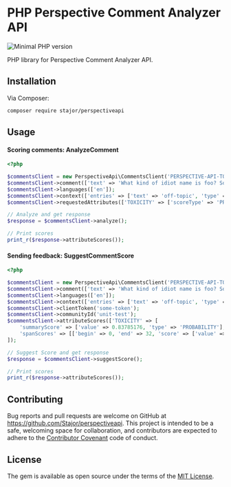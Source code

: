 # PHP Perspective Comment Analyzer API

![Minimal PHP version](https://img.shields.io/packagist/php-v/stajor/perspectiveapi.svg)

PHP library for Perspective Comment Analyzer API.

## Installation

Via Composer:

```bash
composer require stajor/perspectiveapi
```
    
## Usage

#### Scoring comments: AnalyzeComment

```php
<?php

$commentsClient = new PerspectiveApi\CommentsClient('PERSPECTIVE-API-TOKEN');
$commentsClient->comment(['text' => 'What kind of idiot name is foo? Sorry, I like your name.']);
$commentsClient->languages(['en']);
$commentsClient->context(['entries' => ['text' => 'off-topic', 'type' => 'PLAIN_TEXT']]);
$commentsClient->requestedAttributes(['TOXICITY' => ['scoreType' => 'PROBABILITY', 'scoreThreshold' => 0]]);

// Analyze and get response
$response = $commentsClient->analyze();

// Print scores
print_r($response->attributeScores());
```

#### Sending feedback: SuggestCommentScore
```php
<?php

$commentsClient = new PerspectiveApi\CommentsClient('PERSPECTIVE-API-TOKEN');
$commentsClient->comment(['text' => 'What kind of idiot name is foo? Sorry, I like your name.']);
$commentsClient->languages(['en']);
$commentsClient->context(['entries' => ['text' => 'off-topic', 'type' => 'PLAIN_TEXT']]);
$commentsClient->clientToken('some-token');
$commentsClient->communityId('unit-test');
$commentsClient->attributeScores(['TOXICITY' => [
    'summaryScore' => ['value' => 0.83785176, 'type' => 'PROBABILITY'],
    'spanScores' => [['begin' => 0, 'end' => 32, 'score' => ['value' => 0.9208521, 'type' => 'PROBABILITY']]]]
]);

// Suggest Score and get response
$response = $commentsClient->suggestScore();

// Print scores
print_r($response->attributeScores());
```

## Contributing

Bug reports and pull requests are welcome on GitHub at https://github.com/Stajor/perspectiveapi. 
This project is intended to be a safe, welcoming space for collaboration, and contributors are expected to adhere to the [Contributor Covenant](http://contributor-covenant.org) code of conduct.

## License

The gem is available as open source under the terms of the [MIT License](https://opensource.org/licenses/MIT).
